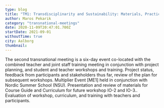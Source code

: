 ```yaml
---
type: blog
title: "TM1: Transdisciplinarity and Sustainability: Materials, Practices & Pedagogy "
author: Maros Pekarik
category: "transnational-meetings"
date: 2020-11-09T20:47:01.700Z
startDate: 2021-09-01
withoutTime: true
city: Aalborg
thumbnail:
---
```

The second transnational meeting is a six-day event co-located with the combined teacher and joint staff training meeting in conjunction with project planning, and student and teacher workshops and training. Project status, feedback from participants and stakeholders thus far, review of the plan for subsequent workshops. Multiplier Event [ME1] held in conjunction with Nordic Summer School (NSU). Presentation and review of materials for Course Guide and Curriculum for future workshop IO-2 and IO-3.. Evaluation of workshop, curriculum, and training with teachers and participants.
